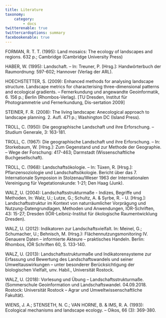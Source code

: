 ```yaml
---
title: Literature
taxonomy:
    category:
        - docs
twitterenable: true
twittercardoptions: summary
facebookenable: true
---
```


FORMAN, R. T. T. (1995): Land mosaics: The ecology of landscapes and regions. 632 p.; Cambridge (Cambridge University Press)

HABER, W. (1995): Landschaft. – In: Treuner, P. [Hrsg.]: Handwörterbuch der Raumordnung: 597-602; Hannover (Verlag der ARL).

HOECHSTETTER, S. (2009): Enhanced methods for analysing landscape structure. Landscape metrics for characterising three-dimensional patterns and ecological gradients. – Fernerkundung und angewandte Geoinformatik, 6. 156 p.; Berlin (Rhombos-Verlag). [TU Dresden, Institut für Photogrammetrie und Fernerkundung, Dis-sertation 2009]

STEINER, F. R. (2008): The living landscape: Anecological approach to landscape planning. 2. Aufl. 471 p.; Washington DC (Island Press).

TROLL, C. (1950): Die geographische Landschaft und ihre Erforschung. – Studium Generale, 3: 163-181.

TROLL, C. (1967): Die geographische Landschaft und ihre Erforschung. – In: Storkebaum, W. [Hrsg.]: Zum Gegenstand und zur Methode der Geographie. – Wege der Forschung: 417-463; Darmstadt (Wissenschaftliche Buchgesellschaft).

TROLL, C. (1968): Landschaftsökologie. – In: Tüxen, R. [Hrsg.]: Pflanzensoziologie und Landschaftsökologie. Bericht über das 7. Internationale Symposion in Stolzenau/Weser 1963 der Internationalen Vereinigung für Vegetationskunde: 1-21; Den Haag (Junk).

WALZ, U. (2004): Landschaftsstrukturmaße - Indizes, Begriffe und Methoden, In: Walz, U.; Lutze, G.; Schultz, A. & Syrbe, R. - U. [Hrsg.]: Landschaftsstruktur im Kontext von naturräumlicher Vorprägung und Nutzung-Datengrundlagen, Methoden und Anwendungen, IÖR-Schriften, 43: 15-27; Dresden (IÖR-Leibniz-Institut für ökologische Raumentwicklung Dresden).

WALZ, U. (2012): Indikatoren zur Landschaftsvielfalt. In: Meinel, G.; Schumacher, U.; Behnisch, M. (Hrsg.): Flächennutzungsmonitoring IV. Genauere Daten – informierte Akteure – praktisches Handeln. Berlin: Rhombos, IÖR Schriften 60, S. 133-140.

WALZ, U. (2013): Landschaftsstrukturmaße und Indikatorensysteme zur Erfassung und Bewertung des Landschaftswandels und seiner Umweltauswirkungen – unter besonderer Berücksichtigung der biologischen Vielfalt, unv. Habil., Universität Rostock.

WALZ, U. (2018): Vorlesung und Übung – Landschaftsstrukturmaße. (Sommerschule Geoinformation und Landschaftswandel. 04.09.2018. Rostock: Universität Rostock – Agrar und Umweltwissenschaftliche Fakultät).

WIENS, J. A.; STENSETH, N. C.; VAN HORNE, B. & IMS, R. A. (1993): Ecological mechanisms and landscape ecology. – Oikos, 66 (3): 369-380.
